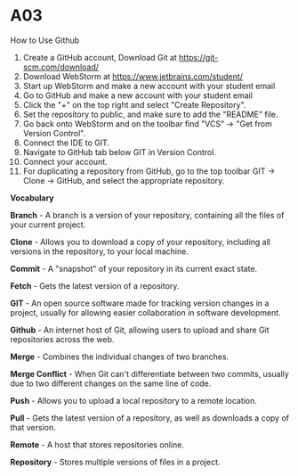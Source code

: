# A03
How to Use Github 

1. Create a GitHub account, Download Git at https://git-scm.com/download/
2. Download WebStorm at https://www.jetbrains.com/student/ 
3. Start up WebStorm and make a new account with your student email
4. Go to GitHub and make a new account with your student email
5. Click the "+" on the top right and select "Create Repository".
6. Set the repository to public, and make sure to add the "README" file.
7. Go back onto WebStorm and on the toolbar find "VCS" -> "Get from Version Control".
8. Connect the IDE to GIT.
9. Navigate to GitHub tab below GIT in Version Control.
10. Connect your account.
11. For duplicating a repository from GitHub, go to the top toolbar GIT -> Clone -> GitHub, and select the appropriate repository.



**Vocabulary**

**Branch** - A branch is a version of your repository, containing all the files of your current project.

**Clone** - Allows you to download a copy of your repository, including all versions in the repository, to your local machine.

**Commit** - A "snapshot" of your repository in its current exact state.

**Fetch** - Gets the latest version of a repository.

**GIT** - An open source software made for tracking version changes in a project, usually for allowing easier collaboration in software development.

**Github** - An internet host of Git, allowing users to upload and share Git repositories across the web.

**Merge** - Combines the individual changes of two branches.

**Merge Conflict** - When Git can't differentiate between two commits, usually due to two different changes on the same line of code.

**Push** - Allows you to upload a local repository to a remote location.

**Pull** - Gets the latest version of a repository, as well as downloads a copy of that version.

**Remote** - A host that stores repositories online.

**Repository** - Stores multiple versions of files in a project.
